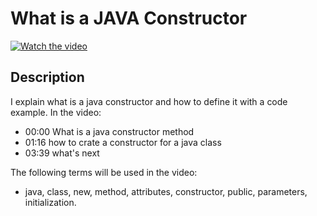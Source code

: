 # What is a JAVA Constructor

[![Watch the video](https://img.youtube.com/vi/QONfpOVUnJM/hqdefault.jpg)](https://youtu.be/QONfpOVUnJM)

## Description

  

I explain what is a java constructor and how to define it with a code example.
In the video:
- 00:00 What is a java constructor method
- 01:16 how to crate a constructor for a java class 
- 03:39 what's next

The following terms will be used in the video:
- java, class, new, method, attributes, constructor, public, parameters, initialization.


